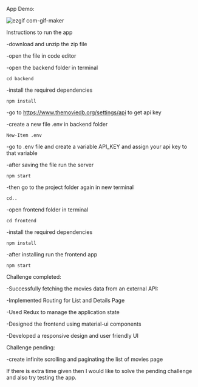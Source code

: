 App Demo:

![ezgif com-gif-maker](https://user-images.githubusercontent.com/87312638/130196657-68dd052a-5154-4f1c-a9b7-5739bc861bf2.gif)

Instructions to run the app

  -download and unzip the zip file
  
  -open the file in code editor
  
  -open the backend folder in terminal
  
    cd backend
    
  -install the required dependencies
  
    npm install
    
  -go to https://www.themoviedb.org/settings/api to get api key
  
  -create a new file .env in backend folder
 
    New-Item .env
    
  -go to .env file and create a variable API_KEY and assign your api key to that variable
    
  -after saving the file run the server
  
    npm start
    
  -then go to the project folder again in new terminal
  
    cd..
    
  -open frontend folder in terminal
  
    cd frontend
    
  -install the required dependencies
  
    npm install
    
  -after installing run the frontend app
  
    npm start
    

Challenge completed:

  -Successfully fetching the movies data from an external API:
  
  -Implemented Routing for List and Details Page
  
  -Used Redux to manage the application state
  
  -Designed the frontend using material-ui components
  
  -Developed a responsive design and user friendly UI
  
 Challenge pending:
 
  -create infinite scrolling and paginating the list of movies page 
 
 
 If there is extra time given then I would like to solve the pending challenge and also try testing the app. 
